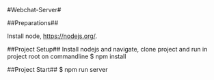 #Webchat-Server#

##Preparations##

Install node, https://nodejs.org/.

##Project Setup##
Install nodejs and navigate, clone project and run in project root on commandline
$ npm install

##Project Start##
$ npm run server